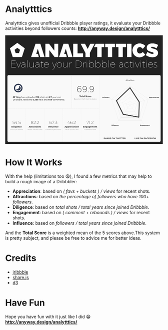 # Analytttics
Analytttics gives unofficial Dribbble player ratings, it evaluate your Dribbble activities beyond followers counts: **http://anyway.design/analytttics/**


![](https://raw.githubusercontent.com/JJYing/Analytttics/master/preview.png)


# How It Works
With the help (limitations too 😪), I found a few metrics that may help to build a rough image of a Dribbbler:

* **Appreciation**: based on *( favs + buckets ) / views* for recent shots.
* **Attractions**: based on *the percentage of followers who have 100+ followers*.
* **Diligence**: based on *total shots / total years since joined Dribbble*.
* **Engagement**: based on *( comment + rebounds ) / views* for recent shots.
* **Influence**: based on *followers / total years since joined Dribbble*.

And the **Total Score** is a weighted mean of the 5 scores above.This system is pretty subject, and please be free to advice me for better ideas. 

# Credits
- [jribbble](https://github.com/tylergaw/jribbble)
- [share.js](https://github.com/overtrue/share.js)
- [d3](https://github.com/d3/d3)

# Have Fun
Hope you have fun with it just like I did 😁
**http://anyway.design/analytttics/**
